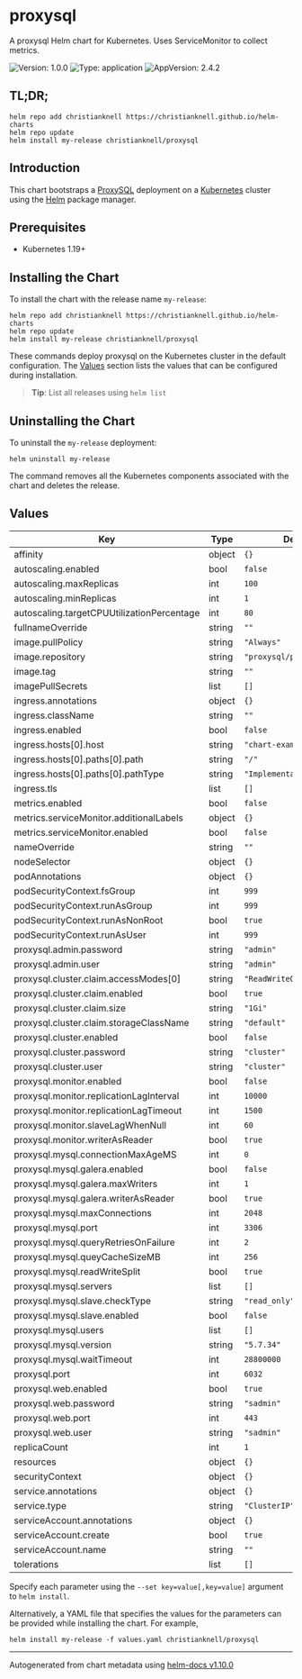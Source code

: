 # proxysql

A proxysql Helm chart for Kubernetes. Uses ServiceMonitor to collect metrics.

![Version: 1.0.0](https://img.shields.io/badge/Version-1.0.0-informational?style=flat-square) ![Type: application](https://img.shields.io/badge/Type-application-informational?style=flat-square) ![AppVersion: 2.4.2](https://img.shields.io/badge/AppVersion-2.4.2-informational?style=flat-square)

## TL;DR;

```console
helm repo add christianknell https://christianknell.github.io/helm-charts
helm repo update
helm install my-release christianknell/proxysql
```

## Introduction

This chart bootstraps a [ProxySQL](https://github.com/sysown/proxysql) deployment on a [Kubernetes](http://kubernetes.io) cluster using the [Helm](https://helm.sh) package manager.

## Prerequisites

- Kubernetes 1.19+

## Installing the Chart

To install the chart with the release name `my-release`:

```console
helm repo add christianknell https://christianknell.github.io/helm-charts
helm repo update
helm install my-release christianknell/proxysql
```

These commands deploy proxysql on the Kubernetes cluster in the default configuration. The [Values](#values) section lists the values that can be configured during installation.

> **Tip**: List all releases using `helm list`

## Uninstalling the Chart

To uninstall the `my-release` deployment:

```console
helm uninstall my-release
```

The command removes all the Kubernetes components associated with the chart and deletes the release.

## Values

| Key                                        | Type   | Default                    | Description |
| ------------------------------------------ | ------ | -------------------------- | ----------- |
| affinity                                   | object | `{}`                       |             |
| autoscaling.enabled                        | bool   | `false`                    |             |
| autoscaling.maxReplicas                    | int    | `100`                      |             |
| autoscaling.minReplicas                    | int    | `1`                        |             |
| autoscaling.targetCPUUtilizationPercentage | int    | `80`                       |             |
| fullnameOverride                           | string | `""`                       |             |
| image.pullPolicy                           | string | `"Always"`                 |             |
| image.repository                           | string | `"proxysql/proxysql"`      |             |
| image.tag                                  | string | `""`                       |             |
| imagePullSecrets                           | list   | `[]`                       |             |
| ingress.annotations                        | object | `{}`                       |             |
| ingress.className                          | string | `""`                       |             |
| ingress.enabled                            | bool   | `false`                    |             |
| ingress.hosts[0].host                      | string | `"chart-example.local"`    |             |
| ingress.hosts[0].paths[0].path             | string | `"/"`                      |             |
| ingress.hosts[0].paths[0].pathType         | string | `"ImplementationSpecific"` |             |
| ingress.tls                                | list   | `[]`                       |             |
| metrics.enabled                            | bool   | `false`                    |             |
| metrics.serviceMonitor.additionalLabels    | object | `{}`                       |             |
| metrics.serviceMonitor.enabled             | bool   | `false`                    |             |
| nameOverride                               | string | `""`                       |             |
| nodeSelector                               | object | `{}`                       |             |
| podAnnotations                             | object | `{}`                       |             |
| podSecurityContext.fsGroup                 | int    | `999`                      |             |
| podSecurityContext.runAsGroup              | int    | `999`                      |             |
| podSecurityContext.runAsNonRoot            | bool   | `true`                     |             |
| podSecurityContext.runAsUser               | int    | `999`                      |             |
| proxysql.admin.password                    | string | `"admin"`                  |             |
| proxysql.admin.user                        | string | `"admin"`                  |             |
| proxysql.cluster.claim.accessModes[0]      | string | `"ReadWriteOnce"`          |             |
| proxysql.cluster.claim.enabled             | bool   | `true`                     |             |
| proxysql.cluster.claim.size                | string | `"1Gi"`                    |             |
| proxysql.cluster.claim.storageClassName    | string | `"default"`                |             |
| proxysql.cluster.enabled                   | bool   | `false`                    |             |
| proxysql.cluster.password                  | string | `"cluster"`                |             |
| proxysql.cluster.user                      | string | `"cluster"`                |             |
| proxysql.monitor.enabled                   | bool   | `false`                    |             |
| proxysql.monitor.replicationLagInterval    | int    | `10000`                    |             |
| proxysql.monitor.replicationLagTimeout     | int    | `1500`                     |             |
| proxysql.monitor.slaveLagWhenNull          | int    | `60`                       |             |
| proxysql.monitor.writerAsReader            | bool   | `true`                     |             |
| proxysql.mysql.connectionMaxAgeMS          | int    | `0`                        |             |
| proxysql.mysql.galera.enabled              | bool   | `false`                    |             |
| proxysql.mysql.galera.maxWriters           | int    | `1`                        |             |
| proxysql.mysql.galera.writerAsReader       | bool   | `true`                     |             |
| proxysql.mysql.maxConnections              | int    | `2048`                     |             |
| proxysql.mysql.port                        | int    | `3306`                     |             |
| proxysql.mysql.queryRetriesOnFailure       | int    | `2`                        |             |
| proxysql.mysql.queyCacheSizeMB             | int    | `256`                      |             |
| proxysql.mysql.readWriteSplit              | bool   | `true`                     |             |
| proxysql.mysql.servers                     | list   | `[]`                       |             |
| proxysql.mysql.slave.checkType             | string | `"read_only"`              |             |
| proxysql.mysql.slave.enabled               | bool   | `false`                    |             |
| proxysql.mysql.users                       | list   | `[]`                       |             |
| proxysql.mysql.version                     | string | `"5.7.34"`                 |             |
| proxysql.mysql.waitTimeout                 | int    | `28800000`                 |             |
| proxysql.port                              | int    | `6032`                     |             |
| proxysql.web.enabled                       | bool   | `true`                     |             |
| proxysql.web.password                      | string | `"sadmin"`                 |             |
| proxysql.web.port                          | int    | `443`                      |             |
| proxysql.web.user                          | string | `"sadmin"`                 |             |
| replicaCount                               | int    | `1`                        |             |
| resources                                  | object | `{}`                       |             |
| securityContext                            | object | `{}`                       |             |
| service.annotations                        | object | `{}`                       |             |
| service.type                               | string | `"ClusterIP"`              |             |
| serviceAccount.annotations                 | object | `{}`                       |             |
| serviceAccount.create                      | bool   | `true`                     |             |
| serviceAccount.name                        | string | `""`                       |             |
| tolerations                                | list   | `[]`                       |             |

Specify each parameter using the `--set key=value[,key=value]` argument to `helm install`.

Alternatively, a YAML file that specifies the values for the parameters can be provided while installing the chart. For example,

```console
helm install my-release -f values.yaml christianknell/proxysql
```

---

Autogenerated from chart metadata using [helm-docs v1.10.0](https://github.com/norwoodj/helm-docs/releases/v1.10.0)
